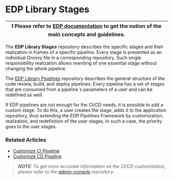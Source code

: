 # EDP Library Stages

| :heavy_exclamation_mark: Please refer to [EDP documentation](https://epam.github.io/edp-install/) to get the notion of the main concepts and guidelines. |
| --- |

The **EDP Library Stages** repository describes the specific stages and their realization in frames of a specific pipeline. Every stage is presented as an individual Groovy file in a corresponding repository. Such single responsibility realization allows rewriting of one essential stage without changing the whole pipeline.

The [EDP Library Pipelines](https://github.com/epam/edp-library-pipelines/blob/master/README.md#edp-library-pipelines) repository describes the general structure of the code review, build, and deploy pipelines. Every pipeline has a set of stages that are consumed from a pipeline`s parameters of a user and can be redefined as well.

If EDP pipelines are not enough for the CI/CD needs, it is possible to add a custom stage. To do this, a user creates the stage, adds it to the application repository, thus extending the EDP Pipelines Framework by customization, realization, and redefinition of the user stages. In such a case, the priority goes to the user stages.

### Related Articles

- [Customize CI Pipeline](https://epam.github.io/edp-install/user-guide/customize-ci-pipeline/)
- [Customize CD Pipeline](https://epam.github.io/edp-install/user-guide/customize-cd-pipeline/)

>_**NOTE**: To get more accurate information on the CI/CD customization, please refer to the [admin-console](https://github.com/epam/edp-admin-console/tree/master#edp-admin-console) repository._
